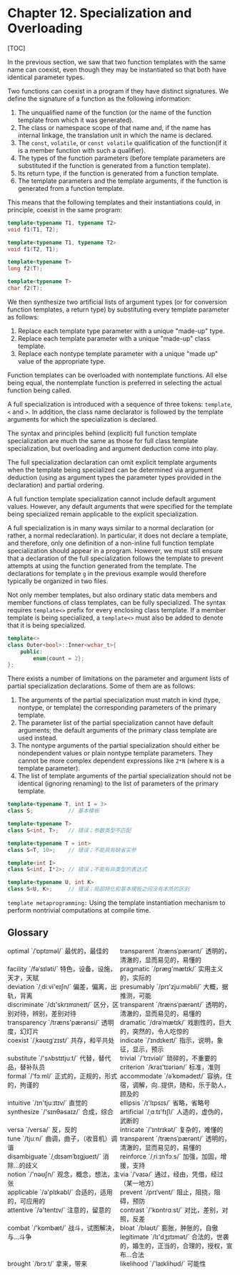 # Chapter 12. Specialization and Overloading

[TOC]



In the previous section, we saw that two function templates with the same name can coexist, even though they may be instantiated so that both have identical parameter types.

Two functions can coexist in a program if they have distinct signatures. We define the signature of a function as the following information:

1. The unqualified name of the function (or the name of the function template from which it was generated).
2. The class or namespace scope of that name and, if the name has internal linkage, the translation unit in which the name is declared.
3. The `const`, `volatile`, or `const volatile` qualification of the function(if it is a member function with such a qualifier).
4. The types of the function parameters (before template parameters are substituted if the function is generated from a function template).
5. Its return type, if the function is generated from a function template.
6. The template parameters and the template arguments, if the function is generated from a function template.

This means that the following templates and their instantiations could, in principle, coexist in the same program:

```c++
template<typename T1, typename T2>
void f1(T1, T2);

template<typename T1, typename T2>
void f1(T2, T1);

template<typename T>
long f2(T);

template<typename T>
char f2(T);
```

We then synthesize two artificial lists of argument types (or for conversion function templates, a return type) by substituting every template parameter as follows:

1. Replace each template type parameter with a unique "made-up" type.
2. Replace each template parameter with a unique "made-up" class template.
3. Replace each nontype template parameter with a unique "made up" value of the appropriate type.

Function templates can be overloaded with nontemplate functions. All else being equal, the nontemplate function is preferred in selecting the actual function being called.

A full specialization is introduced with a sequence of three tokens: `template`, `<` and `>`. In addition, the class name declarator is followed by the template arguments for which the specialization is declared.

The syntax and principles behind (explicit) full function template specialization are much the same as those for full class template specialization, but overloading and argument deduction come into play.

The full specialization declaration can omit explicit template arguments when the template being specialized can be determined via argument deduction (using as argument types the parameter types provided in the declaration) and partial ordering.

A full function template specialization cannot include default argument values. However, any default arguments that were specified for the template being specialized remain applicable to the explicit specialization.

A full specialization is in many ways similar to a normal declaration (or rather, a normal redeclaration). In particular, it does not declare a template, and therefore, only one definition of a non-inline full function template specialization should appear in a program. However, we must still ensure that a declaration of the full specialization follows the template to prevent attempts at using the function generated from the template. The declarations for template `g` in the previous example would therefore typically be organized in two files.

Not only member templates, but also ordinary static data members and member functions of class templates, can be fully specialized. The syntax requires `template<>` prefix for every enclosing class template. If a member template is being specialized, a `template<>` must also be added to denote that it is being specialized.

```c++
template<>
class Outer<bool>::Inner<wchar_t>{
    public:
    	enum{count = 2};
};
```

There exists a number of limitations on the parameter and argument lists of partial specialization declarations. Some of them are as follows:

1. The arguments of the partial specialization must match in kind (type, nontype, or template) the corresponding parameters of the primary template.
2. The parameter list of the partial specialization cannot have default arguments; the default arguments of the primary class template are used instead.
3. The nontype arguments of the partial specialization should either be nondependent values or plain nontype template parameters. They cannot be more complex dependent expressions like `2*N` (where `N` is a template parameter).
4. The list of template arguments of the partial specialization should not be identical (ignoring renaming) to the list of parameters of the primary template.

```c++
template<typename T, int I = 3>
class S;           // 基本模板

template<typename T>
class S<int, T>;   // 错误；参数类型不匹配

template<typename T = int>
class S<T, 10>;    // 错误；不能具有缺省实参

template<int I>
class S<int, I*2>; // 错误；不能有非类型的表达式

template<typename U, int K>
class S<U, K>;     // 错误；局部特化和基本模板之间没有本质的区别
```

`template metaprogramming:` Using the template instantiation mechanism to perform nontrivial computations at compile time.



## Glossary

<div style="width: 50%; float:left;">optimal `/ˈɒptɪməl/` 最优的，最佳的</div>
<div style="width: 50%; float:left;">transparent `/trænsˈpærənt/` 透明的，清澈的，显而易见的，易懂的</div>
<div style="width: 50%; float:left;">facility `/fəˈsɪləti/` 特色，设备，设施，天才，天赋</div>
<div style="width: 50%; float:left;">pragmatic `/præɡ'mætɪk/` 实用主义的，实际的</div>
<div style="width: 50%; float:left;">deviation `/ˌdiːvi'eɪʃn/` 偏差，偏离，出轨，背离</div>
<div style="width: 50%; float:left;">presumably `/prɪ'zjuːməbli/` 大概，据推测，可能</div>
<div style="width: 50%; float:left;">discriminate `/dɪ'skrɪmɪneɪt/` 区分，区别对待，辨别，差别对待
</div>
<div style="width: 50%; float:left;">transparent `/trænsˈpærənt/` 透明的，清澈的，显而易见的，易懂的</div>
<div style="width: 50%; float:left;">transparency `/træns'pærənsi/` 透明度，幻灯片</div>
<div style="width: 50%; float:left;">dramatic `/drəˈmætɪk/` 戏剧性的，巨大的，突然的，令人吃惊的</div>
<div style="width: 50%; float:left;">coexist `/ˌkəʊɪɡˈzɪst/` 共存，和平共处</div>
<div style="width: 50%; float:left;">indicate `/ˈɪndɪkeɪt/` 指示，说明，象征，显示，预示</div>
<div style="width: 50%; float:left;">substitute `/'sʌbstɪtjuːt/` 代替，替代品，替补队员</div>
<div style="width: 50%; float:left;">trivial `/'trɪviəl/` 琐碎的，不重要的</div>
<div style="width: 50%; float:left;">criterion `/kraɪ'tɪəriən/` 标准，准则</div>
<div style="width: 50%; float:left;">formal `/'fɔːml/` 正式的，正规的，形式的，拘谨的</div>
<div style="width: 50%; float:left;">accommodate `/əˈkɒmədeɪt/` 容纳，住宿，调解，向..提供，随和，乐于助人，顾及的</div>
<div style="width: 50%; float:left;">intuitive `/ɪn'tjuːɪtɪv/` 直觉的</div>
<div style="width: 50%; float:left;">ellipsis `/ɪ'lɪpsɪs/` 省略，省略号</div>
<div style="width: 50%; float:left;">synthesize `/'sɪnθəsaɪz/` 合成，综合</div>
<div style="width: 50%; float:left;">artificial `/ˌɑːtɪ'fɪʃl/` 人造的，虚伪的，武断的</div>
<div style="width: 50%; float:left;">versa `/versa/` 反，反的</div>
<div style="width: 50%; float:left;">intricate `/'ɪntrɪkət/` 复杂的，难懂的</div>
<div style="width: 50%; float:left;">tune `/tjuːn/` 曲调，曲子，（收音机）调谐</div>
<div style="width: 50%; float:left;">transparent `/trænsˈpærənt/` 透明的，清澈的，显而易见的，易懂的
</div>
<div style="width: 50%; float:left;">disambiguate `/ˌdɪsamˈbɪɡjʊeɪt/` 消除...的歧义</div>
<div style="width: 50%; float:left;">reinforce `/ˌriːɪnˈfɔːs/` 加强，加固，增援，支持</div>
<div style="width: 50%; float:left;">notion `/'nəʊʃn/` 观念，概念，想法，主张</div>
<div style="width: 50%; float:left;">via `/ˈvaɪə/` 通过，经由，凭借，经过（某一地方）</div>
<div style="width: 50%; float:left;">applicable `/ə'plɪkəbl/` 合适的，适用的，可应用的</div>
<div style="width: 50%; float:left;">prevent `/prɪˈvent/` 阻止，阻挠，阻碍，预防</div>
<div style="width: 50%; float:left;">attentive `/ə'tentɪv/` 注意的，留意的</div>
<div style="width: 50%; float:left;">contrast `/'kɒntrɑːst/` 对比，差别，对照，反差</div>
<div style="width: 50%; float:left;">combat `/'kɒmbæt/` 战斗，试图解决，与...斗争</div>
<div style="width: 50%; float:left;">bloat `/bləʊt/` 膨胀，肿胀的，自傲</div>
<div style="width: 50%; float:left;">legitimate `/lɪ'dʒɪtɪmət/` 合法的，世袭的，婚生的，正当的，合理的，授权，宣布...合法</div>
<div style="width: 50%; float:left;">brought `/brɔːt/` 拿来，带来</div>
<div style="width: 50%; float:left;">likelihood `/'laɪklihʊd/` 可能性</div>